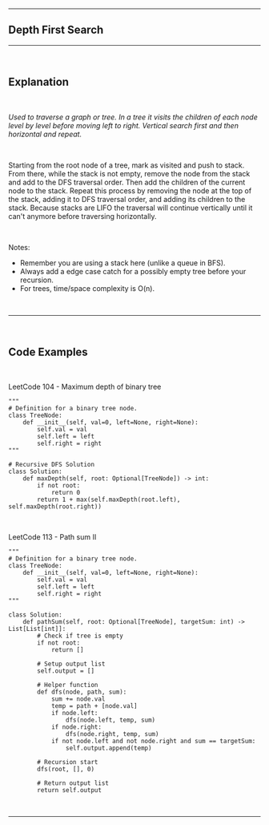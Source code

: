 <br />

---

## **Depth First Search**

---

<br />

## Explanation

<br />

*Used to traverse a graph or tree. In a tree it visits the children of each node level by level before moving left to right. Vertical search first and then horizontal and repeat.*

<br />

Starting from the root node of a tree, mark as visited and push to stack. From there, while the stack is not empty, remove the node from the stack and add to the DFS traversal order. Then add the children of the current node to the stack. Repeat this process by removing the node at the top of the stack, adding it to DFS traversal order, and adding its children to the stack. Because stacks are LIFO the traversal will continue vertically until it can't anymore before traversing horizontally.

<br />

Notes:
- Remember you are using a stack here (unlike a queue in BFS).
- Always add a edge case catch for a possibly empty tree before your recursion.
- For trees, time/space complexity is O(n).

<br />

---

<br />

## Code Examples

<br />

LeetCode 104 - Maximum depth of binary tree

```
"""
# Definition for a binary tree node.
class TreeNode:
    def __init__(self, val=0, left=None, right=None):
        self.val = val
        self.left = left
        self.right = right
"""

# Recursive DFS Solution
class Solution:
    def maxDepth(self, root: Optional[TreeNode]) -> int:
        if not root:
            return 0
        return 1 + max(self.maxDepth(root.left), self.maxDepth(root.right))
```

<br />

LeetCode 113 - Path sum II

```
"""
# Definition for a binary tree node.
class TreeNode:
    def __init__(self, val=0, left=None, right=None):
        self.val = val
        self.left = left
        self.right = right
"""

class Solution:
    def pathSum(self, root: Optional[TreeNode], targetSum: int) -> List[List[int]]:
        # Check if tree is empty
        if not root:
            return []
        
        # Setup output list
        self.output = []
        
        # Helper function
        def dfs(node, path, sum):
            sum += node.val
            temp = path + [node.val]
            if node.left:
                dfs(node.left, temp, sum)
            if node.right:
                dfs(node.right, temp, sum)
            if not node.left and not node.right and sum == targetSum:
                self.output.append(temp)
                
        # Recursion start
        dfs(root, [], 0)
        
        # Return output list
        return self.output
```

<br />

---